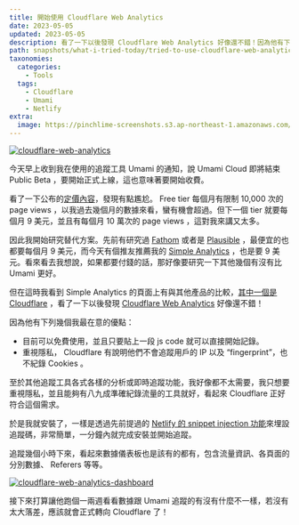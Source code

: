 ```yaml
---
title: 開始使用 Cloudflare Web Analytics
date: 2023-05-05
updated: 2023-05-05
description: 看了一下以後發現 Cloudflare Web Analytics 好像還不錯！因為他有下列最在意的優點：免費使用、重視隱私。
path: snapshots/what-i-tried-today/tried-to-use-cloudflare-web-analytics
taxonomies:
  categories: 
    - Tools
  tags: 
    - Cloudflare
    - Umami
    - Netlify
extra:
  image: https://pinchlime-screenshots.s3.ap-northeast-1.amazonaws.com/cloudflare-web-analytics_Ju2RGs.webp
---
```


<a href="https://pinchlime-screenshots.s3.ap-northeast-1.amazonaws.com/cloudflare-web-analytics_Ju2RGs.webp" data-fancybox data-caption="cloudflare-web-analytics">
  <img src="https://pinchlime-screenshots.s3.ap-northeast-1.amazonaws.com/cloudflare-web-analytics_Ju2RGs.webp" loading="lazy" alt="cloudflare-web-analytics" align="center" />
</a>

今天早上收到我在使用的追蹤工具 Umami 的通知，說 Umami Cloud 即將結束 Public Beta ，要開始正式上線，這也意味著要開始收費。

看了一下公布的[定價內容](https://umami.is/pricing)，發現有點尷尬。 Free tier 每個月有限制 10,000 次的 page views ，以我過去幾個月的數據來看，蠻有機會超過。但下一個 tier 就要每個月 9 美元，並且有每個月 10 萬次的 page views ，這對我來講又太多。

因此我開始研究替代方案。先前有研究過 [Fathom](https://usefathom.com/pricing) 或者是 [Plausible](https://plausible.io/#pricing) ，最便宜的也都要每個月 9 美元，而今天有個推友推薦我的 [Simple Analytics](https://www.simpleanalytics.com/pricing) ，也是要 9 美元。看來看去我想說，如果都要付錢的話，那好像要研究一下其他幾個有沒有比 Umami 更好。

但在這時我看到 Simple Analytics 的頁面上有與其他產品的比較，[其中一個是 Cloudflare](https://www.simpleanalytics.com/blog/why-simple-analytics-is-a-great-alternative-to-cloudflare-web-analytics) ，看了一下以後發現 [Cloudflare Web Analytics](https://www.cloudflare.com/web-analytics/) 好像還不錯！

因為他有下列幾個我最在意的優點：

* 目前可以免費使用，並且只要貼上一段 js code 就可以直接開始記錄。
* 重視隱私， Cloudflare 有說明他們不會追蹤用戶的 IP 以及 “fingerprint”，也不紀錄 Cookies 。

至於其他追蹤工具各式各樣的分析或即時追蹤功能，我好像都不太需要，我只想要重視隱私，並且能夠有八九成準確紀錄流量的工具就好，看起來 Cloudflare 正好符合這個需求。

於是我就安裝了，一樣是透過先前提過的 [Netlify 的 snippet injection 功能](https://pinchlime.com/blog/embed-tracking-code-for-static-websites-with-netlify-snippet-injection-feature/)來埋設追蹤碼，非常簡單，一分鐘內就完成安裝並開始追蹤。

追蹤幾個小時下來，看起來數據儀表板也是該有的都有，包含流量資訊、各頁面的分別數據、 Referers 等等。

<a href="https://pinchlime-screenshots.s3.ap-northeast-1.amazonaws.com/cloudflare-web-analytics-dashboard_0hLUzO.webp" data-fancybox data-caption="cloudflare-web-analytics-dashboard">
  <img src="https://pinchlime-screenshots.s3.ap-northeast-1.amazonaws.com/cloudflare-web-analytics-dashboard_0hLUzO.webp" loading="lazy" alt="cloudflare-web-analytics-dashboard" align="center" />
</a>

接下來打算讓他跑個一兩週看看數據跟 Umami 追蹤的有沒有什麼不一樣，若沒有太大落差，應該就會正式轉向 Cloudflare 了！